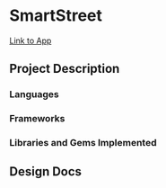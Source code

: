 # SmartStreet

[Link to App](google.com)

## Project Description

### Languages

### Frameworks

### Libraries and Gems Implemented


## Design Docs

